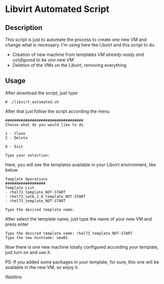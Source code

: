 # Libvirt Automated Script

## Description
This script is just to automate the process to create one new VM and change what is necessary. I'm using here the Libvirt and this script to do
 * Creation of new machine from templates *VM already ready and configured to be one new VM*
 * Deletion of the VMs on the Libvirt, removing everything

## Usage
After download the script, just type
```
# ./libvirt_automated.sh
```

After that just follow the script according the menu

```
###################################
Choose what do you would like to do

1 - Clone
2 - Delete

0 - Exit

Type your selection:
```

Here, you will see the templates available in your Libvirt environment, like below

```
Template Operations
##################
Template List
- rhel72_template_NOT-START
- rhel73_sat6.2.8_template_NOT-START
- rhel73_template_NOT-START

Type the desired template name:
```
After select the template name, just type the name of your new VM and press enter

```
Type the desired template name: rhel73_template_NOT-START
Type the new hostname: new01
```

Now there is one new machine totally configured according your template, just turn on and use it.

PS: If you added some packages in your template, for sure, this one will be available in the new VM, so enjoy it.

Waldirio
